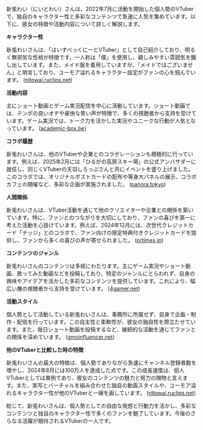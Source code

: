 新兎わい（にいとわい）さんは、2022年7月に活動を開始した個人勢のVTuberで、独自のキャラクター性と多彩なコンテンツで急速に人気を集めています。以下に、彼女の特徴や活動内容について詳しく解説します。

**キャラクター性**

新兎わいさんは、「はいすぺっくにーとVTuber」として自己紹介しており、明るく無邪気な性格が特徴です。一人称は「僕」を使用し、親しみやすい雰囲気を醸し出しています。また、メイド服を着用していますが、「メイドではございません」と明言しており、ユーモア溢れるキャラクター設定がファンの心を掴んでいます。 ([nitowai.ruclips.net](https://nitowai.ruclips.net/?utm_source=openai))

**活動内容**

主にショート動画とゲーム実況配信を中心に活動しています。ショート動画では、テンポの良いオチや豪快な笑い声が特徴で、多くの視聴者から支持を受けています。ゲーム実況では、トーク力を活かした実況やユニークな行動が人気となっています。 ([academic-box.be](https://academic-box.be/archives/956968?utm_source=openai))

**コラボ履歴**

新兎わいさんは、他のVTuberや企業とのコラボレーションも積極的に行っています。例えば、2025年2月には「ひるがの高原スキー場」の公式アンバサダーに就任し、同じくVTuberの天羽しろっぷさんと共にイベントを盛り上げました。このコラボでは、オリジナルポストカードの配布や等身大パネルの展示、コラボカフェの開催など、多彩な企画が実施されました。 ([panora.tokyo](https://panora.tokyo/archives/98347?utm_source=openai))

**人間関係**

新兎わいさんは、VTuber活動を通じて他のクリエイターや企業との関係を築いています。特に、ファンとのつながりを大切にしており、ファンの喜びを第一に考えた活動を心掛けています。例えば、2024年12月には、次世代クレジットカード「ナッジ」とのコラボで、ファン向けの限定特典付きクレジットカードを提供し、ファンから多くの喜びの声が寄せられました。 ([prtimes.jp](https://prtimes.jp/main/html/rd/p/000000201.000073456.html?utm_source=openai))

**コンテンツのジャンル**

新兎わいさんのコンテンツは多岐にわたります。主にゲーム実況やショート動画、歌ってみた動画などを投稿しており、特定のジャンルにとらわれず、自身の興味やアイデアを活かした多彩なコンテンツを提供しています。これにより、幅広い層の視聴者から支持を受けています。 ([4gamer.net](https://www.4gamer.net/games/999/G999905/20240815032/?utm_source=openai))

**活動スタイル**

個人勢として活動している新兎わいさんは、事務所に所属せず、自身で企画・制作・配信を行っています。この自主性と柔軟性が、彼女の独自性を際立たせています。また、毎日ショート動画を投稿するなど、継続的な活動を通じてファンとの関係を深めています。 ([gmoinfluencer.net](https://gmoinfluencer.net/creator/%E6%96%B0%E5%85%8E%E3%82%8F%E3%81%84/?utm_source=openai))

**他のVTuberと比較した時の特徴**

新兎わいさんの最大の特徴は、個人勢でありながら急速にチャンネル登録者数を増やし、2024年8月には100万人を達成した点です。この成長速度は、個人VTuberとしては異例であり、彼女のコンテンツの魅力と努力の賜物と言えます。また、実写とバーチャルを組み合わせた独自の動画スタイルや、ユーモア溢れるキャラクター性が他のVTuberと一線を画しています。 ([nitowai.ruclips.net](https://nitowai.ruclips.net/?utm_source=openai))

総じて、新兎わいさんは、個人勢としての自由な発想と行動力を活かし、多彩なコンテンツと独自のキャラクター性で多くのファンを魅了しています。今後のさらなる活躍が期待されるVTuberの一人です。 